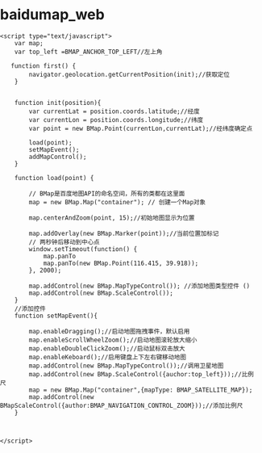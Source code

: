 # baidumap_web
<html>
<head>
    <meta name="viewport" content="initial-scale=1.0, user-scalable=no" />
    <meta http-equiv="Content-Type" content="text/html; charset=utf-8" />
    <title>Hello, World</title>
    <script src="http://code.jquery.com/jquery-1.11.0.min.js"></script>
    <style type="text/css">
        html {
            height: 100%
        }
        body {
            height: 100%;
            margin: 0px;
            padding: 0px
        }
        #container {
            height: 80%
        }
    </style>
    <!-- //此为v1.4版本及以前版本的引用方式
    <script type="text/javascript" src="http://api.map.baidu.com/api?v=1.4"></script> -->
    <!-- //此为v1.5版本以后的引用方式 //-->
    <script type="text/javascript"
            src="http://api.map.baidu.com/api?v=2.0&ak=密钥">
    </script>


    <script type="text/javascript">
        var map;
        var top_left =BMAP_ANCHOR_TOP_LEFT//左上角

       function first() {
            navigator.geolocation.getCurrentPosition(init);//获取定位
        }


        function init(position){
            var currentLat = position.coords.latitude;//经度
            var currentLon = position.coords.longitude;//纬度
            var point = new BMap.Point(currentLon,currentLat);//经纬度确定点

            load(point);
            setMapEvent();
            addMapControl();
        }

        function load(point) {

            // BMap是百度地图API的命名空间，所有的类都在这里面
            map = new BMap.Map("container"); // 创建一个Map对象

            map.centerAndZoom(point, 15);//初始地图显示为位置

            map.addOverlay(new BMap.Marker(point));//当前位置加标记
            // 两秒钟后移动到中心点
            window.setTimeout(function() {
                map.panTo
                map.panTo(new BMap.Point(116.415, 39.918));
            }, 2000);

            map.addControl(new BMap.MapTypeControl()); //添加地图类型控件 ()
            map.addControl(new BMap.ScaleControl());
        }
        //添加控件
        function setMapEvent(){

            map.enableDragging();//启动地图拖拽事件，默认启用
            map.enableScrollWheelZoom();//启动地图滚轮放大缩小
            map.enableDoubleClickZoom();//启动鼠标双击放大
            map.enableKeboard();//启用键盘上下左右键移动地图
            map.addControl(new BMap.MapTypeControl());//调用卫星地图
            map.addControl(new BMap.ScaleControl({auchor:top_left}));//比例尺
            map = new BMap.Map("container",{mapType: BMAP_SATELLITE_MAP});
            map.addControl(new BMapScaleControl({author:BMAP_NAVIGATION_CONTROL_ZOOM}));//添加比例尺
        }



    </script>
</head>
<body onload="first()">

<div id="container"></div>
<div id=" content">
    <p></p>
</div>
</body>
</html>
